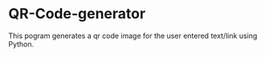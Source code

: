# QR-Code-generator
This pogram generates a qr code image for the user entered text/link using Python.

